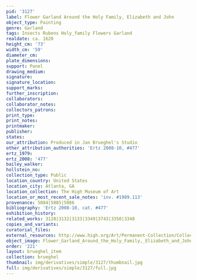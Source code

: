 ```yaml
---
pid: '3127'
label: Flower Garland Around the Holy Family, Elizabeth and John
object_type: Painting
genre: Garland
tags: Insects Rubens Holy_family Flowers Garland
realdate: ca. 1620
height_cm: '73'
width_cm: '59'
diameter_cm: 
plate_dimensions: 
support: Panel
drawing_medium: 
signature: 
signature_location: 
support_marks: 
further_inscription: 
collaborators: 
collaborator_notes: 
collectors_patrons: 
print_type: 
print_notes: 
printmaker: 
publisher: 
states: 
our_attribution: Produced in Jan Brueghel's Studio
other_attribution_authorities: 'Ertz 2008-10, #477'
ertz_1979: 
ertz_2008: '477'
bailey_walker: 
hollstein_no: 
collection_type: Public
location_country: United States
location_city: Atlanta, GA
location_collection: The High Museum of Art
location_or_most_recent_sale_notes: 'inv. #1989.113'
provenance: 5084|5085|5086
bibliography: 'Ertz 2008-10, cat. #477'
exhibition_history: 
related_works: 3128|3132|3133|3349|3743|3350|3348
copies_and_variants: 
curatorial_files: 
external_resources: http://www.high.org/Art/Permanent-Collection/CollectionDetails.aspx?deptName=European%20Art&objNum=1989.113&pageNumber=0&search=true#.U8MYvY1dXqQ
object_image: Flower_Garland_Around_the_Holy_Family,_Elizabeth_and_John.jpg
order: '221'
layout: brueghel_item
collection: brueghel
thumbnail: img/derivatives/simple/3127/thumbnail.jpg
full: img/derivatives/simple/3127/full.jpg
---
```

